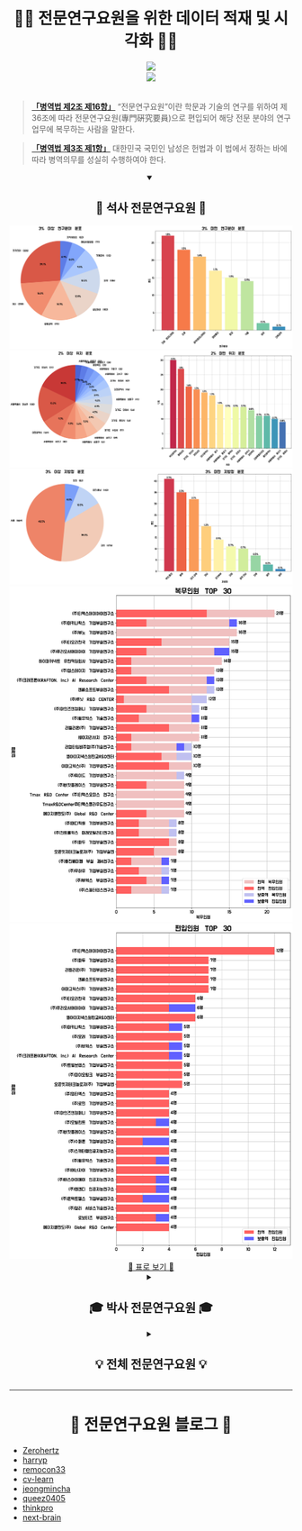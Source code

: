 <div align=center> <h1> 🧑‍💻 전문연구요원을 위한 데이터 적재 및 시각화 🧑‍💻 </h1> </div>

<div align = "center">
  <a href="https://github.com/sindresorhus/awesome">
    <img src="https://cdn.rawgit.com/sindresorhus/awesome/d7305f38d29fed78fa85652e3a63e154dd8e8829/media/badge.svg"/>
  </a>
  </br>
  <a href="https://github.com/Zerohertz/awesome-jmy">
    <img src="https://img.shields.io/badge/awesome--jmy-800a0a?style=for-the-badge&logo=Awesome Lists&logoColor=white"/>
  </a>
</div>

</br>

> [**「병역법 제2조 제16항」**](https://www.law.go.kr/%EB%B2%95%EB%A0%B9/%EB%B3%91%EC%97%AD%EB%B2%95/%EC%A0%9C2%EC%A1%B0) “전문연구요원”이란 학문과 기술의 연구를 위하여 제36조에 따라 전문연구요원(專門硏究要員)으로 편입되어 해당 전문 분야의 연구업무에 복무하는 사람을 말한다.

> [**「병역법 제3조 제1항」**](https://www.law.go.kr/%EB%B2%95%EB%A0%B9/%EB%B3%91%EC%97%AD%EB%B2%95/%EC%A0%9C3%EC%A1%B0) 대한민국 국민인 남성은 헌법과 이 법에서 정하는 바에 따라 병역의무를 성실히 수행하여야 한다.


<details open>
<summary align="center">
  <h2> 🎒 석사 전문연구요원 🎒 </h2>
</summary>
  <div align="center">
    <img src="prop/MS/연구분야.png">
    <img src="prop/MS/위치.png">
    <img src="prop/MS/지방청.png">
    <img src="prop/MS/TOP_30_복무인원.png">
    <img src="prop/MS/TOP_30_편입인원.png">
    </br>
    <a href="https://github.com/Zerohertz/awesome-jmy/blob/main/prop/MS/README.md"> 📝 표로 보기 📝 </a>
  </div>
</details>

<details>
<summary align="center">
  <h2> 🎓 박사 전문연구요원 🎓 </h2>
</summary>
  <div align="center">
    <img src="prop/PhD/연구분야.png">
    <img src="prop/PhD/위치.png">
    <img src="prop/PhD/지방청.png">
    <img src="prop/PhD/TOP_30_복무인원.png">
    <img src="prop/PhD/TOP_30_편입인원.png">
    </br>
    <a href="https://github.com/Zerohertz/awesome-jmy/blob/main/prop/PhD/README.md"> 📝 표로 보기 📝 </a>
  </div>
</details>

<details>
<summary align="center">
  <h2> 💡 전체 전문연구요원 💡 </h2>
</summary>
  <div align="center">
    <img src="prop/ALL/연구분야.png">
    <img src="prop/ALL/업종.png">
    <img src="prop/ALL/위치.png">
    <img src="prop/ALL/지방청.png">
    <img src="prop/ALL/TOP_30_복무인원.png">
    <img src="prop/ALL/TOP_30_편입인원.png">
    </br>
    <a href="https://github.com/Zerohertz/awesome-jmy/blob/main/prop/ALL/README.md"> 📝 표로 보기 📝 </a>
  </div>
</details>

---

<div align=center> <h1> 📝 전문연구요원 블로그 📝 </h1> </div>

+ [Zerohertz](https://zerohertz.github.io/tags/%EC%A0%84%EB%AC%B8%EC%97%B0%EA%B5%AC%EC%9A%94%EC%9B%90/)
+ [harryp](https://harryp.tistory.com/category/Park%27s%20Life/%EC%A0%84%EB%AC%B8%EC%97%B0%EA%B5%AC%EC%9A%94%EC%9B%90)
+ [remocon33](https://remocon33.tistory.com/m/category/%EC%A0%84%EB%AC%B8%EC%97%B0%EA%B5%AC%EC%9A%94%EC%9B%90)
+ [cv-learn](https://www.cv-learn.com/tags/%EC%A0%84%EB%AC%B8%EC%97%B0%EA%B5%AC%EC%9A%94%EC%9B%90/)
+ [jeongmincha](https://jeongmincha.github.io/tags/%EC%A0%84%EB%AC%B8%EC%97%B0%EA%B5%AC%EC%9A%94%EC%9B%90/)
+ [queez0405](https://queez0405.github.io/tags/#%EC%A0%84%EB%AC%B8%EC%97%B0%EA%B5%AC%EC%9A%94%EC%9B%90)
+ [thinkpro](https://thinkpro.tistory.com/tag/%EC%A0%84%EB%AC%B8%EC%97%B0%EA%B5%AC%EC%9A%94%EC%9B%90)
+ [next-brain](https://next-brain.tistory.com/tag/%EC%A0%84%EB%AC%B8%EC%97%B0%EA%B5%AC%EC%9A%94%EC%9B%90)
